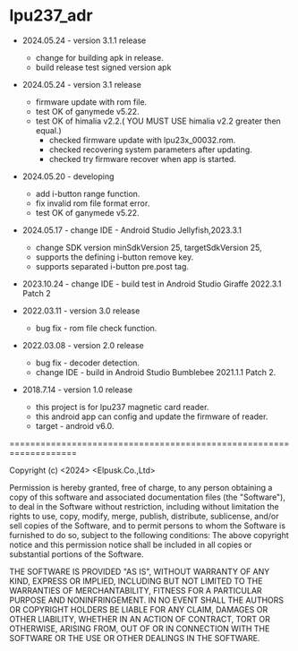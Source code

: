 # lpu237_adr
* 2024.05.24 - version 3.1.1 release
  + change for building apk in release.
  + build release test signed version apk

* 2024.05.24 - version 3.1 release
  + firmware update with rom file.
  + test OK of ganymede v5.22.
  + test OK of himalia v2.2.( YOU MUST USE himalia v2.2 greater then equal.)
    - checked firmware update with lpu23x_00032.rom.
    - checked recovering system parameters after updating.
    - checked try firmware recover when app is started.

* 2024.05.20 - developing
  + add i-button range function.
  + fix invalid rom file format error.
  + test OK of ganymede v5.22.

* 2024.05.17 - change IDE - Android Studio Jellyfish,2023.3.1
  + change SDK version minSdkVersion 25, targetSdkVersion 25, 
  + supports the defining i-button remove key.
  + supports separated i-button pre.post tag. 
* 2023.10.24 - change IDE - build test in Android Studio Giraffe 2022.3.1 Patch 2

* 2022.03.11 - version 3.0 release
  * bug fix - rom file check function.

* 2022.03.08 - version 2.0 release
  * bug fix - decoder detection.
  * change IDE - build in Android Studio Bumblebee 2021.1.1 Patch 2.

* 2018.7.14 - version 1.0 release
  * this project is for lpu237 magnetic card reader.
  * this android app can config and update the firmware of reader.
  * target - android v6.0.


===================================================================

Copyright (c) <2024> <Elpusk.Co.,Ltd>

Permission is hereby granted, free of charge, to any person obtaining a copy of this software and associated documentation files (the "Software"), to deal in the Software without restriction, including without limitation the rights to use, copy, modify, merge, publish, distribute, sublicense, and/or sell copies of the Software, and to permit persons to whom the Software is furnished to do so, subject to the following
conditions: The above copyright notice and this permission notice shall be included in all copies or substantial portions of the Software.

THE SOFTWARE IS PROVIDED "AS IS", WITHOUT WARRANTY OF ANY KIND, EXPRESS OR IMPLIED, INCLUDING BUT NOT LIMITED TO THE WARRANTIES OF MERCHANTABILITY, FITNESS FOR A PARTICULAR PURPOSE AND NONINFRINGEMENT. IN NO EVENT SHALL THE AUTHORS OR COPYRIGHT HOLDERS BE LIABLE FOR ANY CLAIM, DAMAGES OR OTHER LIABILITY, WHETHER IN AN ACTION OF CONTRACT, TORT OR OTHERWISE, ARISING FROM, OUT OF OR IN CONNECTION WITH THE SOFTWARE OR THE USE OR OTHER DEALINGS IN THE SOFTWARE.
